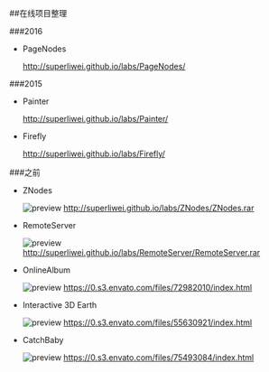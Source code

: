 ##在线项目整理

###2016

* PageNodes

    http://superliwei.github.io/labs/PageNodes/

###2015

* Painter

	http://superliwei.github.io/labs/Painter/

* Firefly

    http://superliwei.github.io/labs/Firefly/

###之前

* ZNodes

    ![preview](http://superliwei.github.io/labs/ZNodes/preview.png)
	http://superliwei.github.io/labs/ZNodes/ZNodes.rar

* RemoteServer

    ![preview](http://superliwei.github.io/labs/RemoteServer/preview.png)
	http://superliwei.github.io/labs/RemoteServer/RemoteServer.rar

* OnlineAlbum

    ![preview](http://superliwei.github.io/labs/OnlineAlbum/preview.jpg)
    https://0.s3.envato.com/files/72982010/index.html

* Interactive 3D Earth

    ![preview](http://superliwei.github.io/labs/EarthPrj/preview.jpg)
    https://0.s3.envato.com/files/55630921/index.html

* CatchBaby

    ![preview](http://superliwei.github.io/labs/CatchBaby/preview.jpg)
    https://0.s3.envato.com/files/75493084/index.html